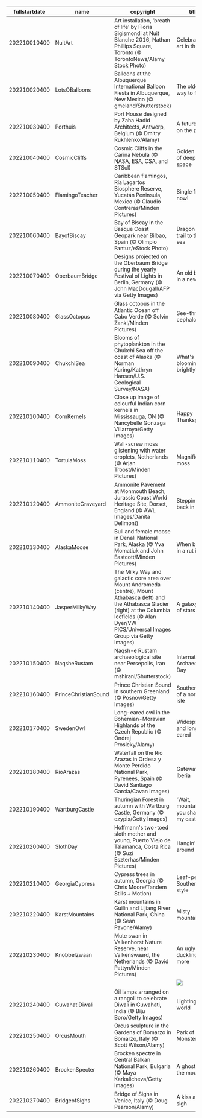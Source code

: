 |fullstartdate|name|copyright|title|image|
|--|--|--|--|--|
202210010400|NuitArt|Art installation, ‘breath of life’ by Floria Sigismondi at Nuit Blanche 2016, Nathan Phillips Square, Toronto (© TorontoNews/Alamy Stock Photo)|Celebrating art in the city|![](/en-CA/2022/10/202210010400NuitArt.jpg)|
202210020400|LotsOBalloons|Balloons at the Albuquerque International Balloon Fiesta in Albuquerque, New Mexico (© gmeland/Shutterstock)|The oldest way to fly|![](/en-CA/2022/10/202210020400LotsOBalloons.jpg)|
202210030400|Porthuis|Port House designed by Zaha Hadid Architects, Antwerp, Belgium (© Dmitry Rukhlenko/Alamy)|A future built on the past|![](/en-CA/2022/10/202210030400Porthuis.jpg)|
202210040400|CosmicCliffs|Cosmic Cliffs in the Carina Nebula (© NASA, ESA, CSA, and STScI)|Golden cliffs of deep space|![](/en-CA/2022/10/202210040400CosmicCliffs.jpg)|
202210050400|FlamingoTeacher|Caribbean flamingos, Ría Lagartos Biosphere Reserve, Yucatán Peninsula, Mexico (© Claudio Contreras/Minden Pictures)|Single file, now!|![](/en-CA/2022/10/202210050400FlamingoTeacher.jpg)|
202210060400|BayofBiscay|Bay of Biscay in the Basque Coast Geopark near Bilbao, Spain (© Olimpio Fantuz/eStock Photo)|Dragon tails trail to the sea|![](/en-CA/2022/10/202210060400BayofBiscay.jpg)|
202210070400|OberbaumBridge|Designs projected on the Oberbaum Bridge during the yearly Festival of Lights in Berlin, Germany (© John MacDougall/AFP via Getty Images)|An old bridge in a new light|![](/en-CA/2022/10/202210070400OberbaumBridge.jpg)|
202210080400|GlassOctopus|Glass octopus in the Atlantic Ocean off Cabo Verde (© Solvin Zankl/Minden Pictures)|See-through cephalopod|![](/en-CA/2022/10/202210080400GlassOctopus.jpg)|
202210090400|ChukchiSea|Blooms of phytoplankton in the Chukchi Sea off the coast of Alaska (© Norman Kuring/Kathryn Hansen/U.S. Geological Survey/NASA)|What's blooming so brightly?|![](/en-CA/2022/10/202210090400ChukchiSea.jpg)|
202210100400|CornKernels|Close up image of colourful Indian corn kernels in Mississauga, ON (© Nancybelle Gonzaga Villarroya/Getty Images)|Happy Thanksgiving!|![](/en-CA/2022/10/202210100400CornKernels.jpg)|
202210110400|TortulaMoss|Wall-screw moss glistening with water droplets, Netherlands (© Arjan Troost/Minden Pictures)|Magnified moss|![](/en-CA/2022/10/202210110400TortulaMoss.jpg)|
202210120400|AmmoniteGraveyard|Ammonite Pavement at Monmouth Beach, Jurassic Coast World Heritage Site, Dorset, England (© AWL Images/Danita Delimont)|Stepping back in time|![](/en-CA/2022/10/202210120400AmmoniteGraveyard.jpg)|
202210130400|AlaskaMoose|Bull and female moose in Denali National Park, Alaska (© Yva Momatiuk and John Eastcott/Minden Pictures)|When being in a rut is OK|![](/en-CA/2022/10/202210130400AlaskaMoose.jpg)|
202210140400|JasperMilkyWay|The Milky Way and galactic core area over Mount Andromeda (centre), Mount Athabasca (left) and the Athabasca Glacier (right) at the Columbia Icefields (© Alan Dyer/VW PICS/Universal Images Group via Getty Images)|A galaxy full of stars|![](/en-CA/2022/10/202210140400JasperMilkyWay.jpg)|
202210150400|NaqsheRustam|Naqsh-e Rustam archaeological site near Persepolis, Iran (© mshirani/Shutterstock)|International Archaeology Day|![](/en-CA/2022/10/202210150400NaqsheRustam.jpg)|
202210160400|PrinceChristianSound|Prince Christian Sound in southern Greenland (© Posnov/Getty Images)|Southern tip of a northern isle|![](/en-CA/2022/10/202210160400PrinceChristianSound.jpg)|
202210170400|SwedenOwl|Long-eared owl in the Bohemian-Moravian Highlands of the Czech Republic (© Ondrej Prosicky/Alamy)|Widespread and long-eared|![](/en-CA/2022/10/202210170400SwedenOwl.jpg)|
202210180400|RioArazas|Waterfall on the Rio Arazas in Ordesa y Monte Perdido National Park, Pyrenees, Spain (© David Santiago Garcia/Cavan Images)|Gateway to Iberia|![](/en-CA/2022/10/202210180400RioArazas.jpg)|
202210190400|WartburgCastle|Thuringian Forest in autumn with Wartburg Castle, Germany (© ezypix/Getty Images)|'Wait, mountain—you shall bear my castle!'|![](/en-CA/2022/10/202210190400WartburgCastle.jpg)|
202210200400|SlothDay|Hoffmann's two-toed sloth mother and young, Puerto Viejo de Talamanca, Costa Rica (© Suzi Eszterhas/Minden Pictures)|Hangin' around|![](/en-CA/2022/10/202210200400SlothDay.jpg)|
202210210400|GeorgiaCypress|Cypress trees in autumn, Georgia (© Chris Moore/Tandem Stills + Motion)|Leaf-peeping Southern style|![](/en-CA/2022/10/202210210400GeorgiaCypress.jpg)|
202210220400|KarstMountains|Karst mountains in Guilin and Lijiang River National Park, China (© Sean Pavone/Alamy)|Misty mountain hop|![](/en-CA/2022/10/202210220400KarstMountains.jpg)|
202210230400|Knobbelzwaan|Mute swan in Valkenhorst Nature Reserve, near Valkenswaard, the Netherlands (© David Pattyn/Minden Pictures)|An ugly duckling no more|![](/en-CA/2022/10/202210230400Knobbelzwaan.jpg)|
||||![](/en-CA/2022/10/.jpg)|
202210240400|GuwahatiDiwali|Oil lamps arranged on a rangoli to celebrate Diwali in Guwahati, India (© Biju Boro/Getty Images)|Lighting the world|![](/en-CA/2022/10/202210240400GuwahatiDiwali.jpg)|
202210250400|OrcusMouth|Orcus sculpture in the Gardens of Bomarzo in Bomarzo, Italy (© Scott Wilson/Alamy)|Park of the Monsters|![](/en-CA/2022/10/202210250400OrcusMouth.jpg)|
202210260400|BrockenSpecter|Brocken spectre in Central Balkan National Park, Bulgaria (© Maya Karkalicheva/Getty Images)|A ghost on the mountain|![](/en-CA/2022/10/202210260400BrockenSpecter.jpg)|
202210270400|BridgeofSighs|Bridge of Sighs in Venice, Italy (© Doug Pearson/Alamy)|A kiss and a sigh|![](/en-CA/2022/10/202210270400BridgeofSighs.jpg)|
